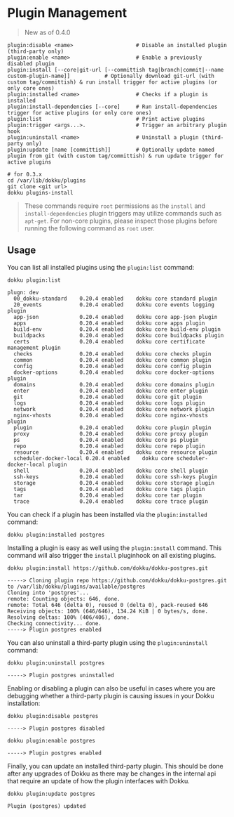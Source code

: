 # Plugin Management

> New as of 0.4.0

```
plugin:disable <name>                    # Disable an installed plugin (third-party only)
plugin:enable <name>                     # Enable a previously disabled plugin
plugin:install [--core|git-url [--committish tag|branch|commit|--name custom-plugin-name]]           # Optionally download git-url (with custom tag/committish) & run install trigger for active plugins (or only core ones)
plugin:installed <name>                  # Checks if a plugin is installed
plugin:install-dependencies [--core]     # Run install-dependencies trigger for active plugins (or only core ones)
plugin:list                              # Print active plugins
plugin:trigger <args...>.                # Trigger an arbitrary plugin hook
plugin:uninstall <name>                  # Uninstall a plugin (third-party only)
plugin:update [name [committish]]        # Optionally update named plugin from git (with custom tag/committish) & run update trigger for active plugins
```

```shell
# for 0.3.x
cd /var/lib/dokku/plugins
git clone <git url>
dokku plugins-install
```

> These commands require `root` permissions as the `install` and `install-dependencies` plugin triggers may utilize commands such as `apt-get`. For non-core plugins, please inspect those plugins before running the following command as `root` user.

## Usage

You can list all installed plugins using the `plugin:list` command:

```shell
dokku plugin:list
```

```
plugn: dev
  00_dokku-standard    0.20.4 enabled    dokku core standard plugin
  20_events            0.20.4 enabled    dokku core events logging plugin
  app-json             0.20.4 enabled    dokku core app-json plugin
  apps                 0.20.4 enabled    dokku core apps plugin
  build-env            0.20.4 enabled    dokku core build-env plugin
  buildpacks           0.20.4 enabled    dokku core buildpacks plugin
  certs                0.20.4 enabled    dokku core certificate management plugin
  checks               0.20.4 enabled    dokku core checks plugin
  common               0.20.4 enabled    dokku core common plugin
  config               0.20.4 enabled    dokku core config plugin
  docker-options       0.20.4 enabled    dokku core docker-options plugin
  domains              0.20.4 enabled    dokku core domains plugin
  enter                0.20.4 enabled    dokku core enter plugin
  git                  0.20.4 enabled    dokku core git plugin
  logs                 0.20.4 enabled    dokku core logs plugin
  network              0.20.4 enabled    dokku core network plugin
  nginx-vhosts         0.20.4 enabled    dokku core nginx-vhosts plugin
  plugin               0.20.4 enabled    dokku core plugin plugin
  proxy                0.20.4 enabled    dokku core proxy plugin
  ps                   0.20.4 enabled    dokku core ps plugin
  repo                 0.20.4 enabled    dokku core repo plugin
  resource             0.20.4 enabled    dokku core resource plugin
  scheduler-docker-local 0.20.4 enabled    dokku core scheduler-docker-local plugin
  shell                0.20.4 enabled    dokku core shell plugin
  ssh-keys             0.20.4 enabled    dokku core ssh-keys plugin
  storage              0.20.4 enabled    dokku core storage plugin
  tags                 0.20.4 enabled    dokku core tags plugin
  tar                  0.20.4 enabled    dokku core tar plugin
  trace                0.20.4 enabled    dokku core trace plugin
```

You can check if a plugin has been installed via the `plugin:installed` command:

```shell
dokku plugin:installed postgres
```

Installing a plugin is easy as well using the `plugin:install` command. This command will also trigger the `install` pluginhook on all existing plugins.

```shell
dokku plugin:install https://github.com/dokku/dokku-postgres.git
```

```
-----> Cloning plugin repo https://github.com/dokku/dokku-postgres.git to /var/lib/dokku/plugins/available/postgres
Cloning into 'postgres'...
remote: Counting objects: 646, done.
remote: Total 646 (delta 0), reused 0 (delta 0), pack-reused 646
Receiving objects: 100% (646/646), 134.24 KiB | 0 bytes/s, done.
Resolving deltas: 100% (406/406), done.
Checking connectivity... done.
-----> Plugin postgres enabled
```

You can also uninstall a third-party plugin using the `plugin:uninstall` command:

```shell
dokku plugin:uninstall postgres
```

```
-----> Plugin postgres uninstalled
```

Enabling or disabling a plugin can also be useful in cases where you are debugging whether a third-party plugin is causing issues in your Dokku installation:

```shell
dokku plugin:disable postgres
```

```
-----> Plugin postgres disabled
```

```shell
dokku plugin:enable postgres
```

```
-----> Plugin postgres enabled
```

Finally, you can update an installed third-party plugin. This should be done after any upgrades of Dokku as there may be changes in the internal api that require an update of how the plugin interfaces with Dokku.

```shell
dokku plugin:update postgres
```

```
Plugin (postgres) updated
```
